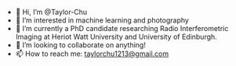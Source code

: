 - 👋 Hi, I’m @Taylor-Chu
- 👀 I’m interested in machine learning and photography
- 🌱 I’m currently a PhD candidate researching Radio Interferometric Imaging at Heriot Watt University and University of Edinburgh.
- 💞️ I’m looking to collaborate on anything!
- 📫 How to reach me: taylorchu1213@gmail.com

<!---
Taylor-Chu/Taylor-Chu is a ✨ special ✨ repository because its `README.md` (this file) appears on your GitHub profile.
You can click the Preview link to take a look at your changes.
--->
